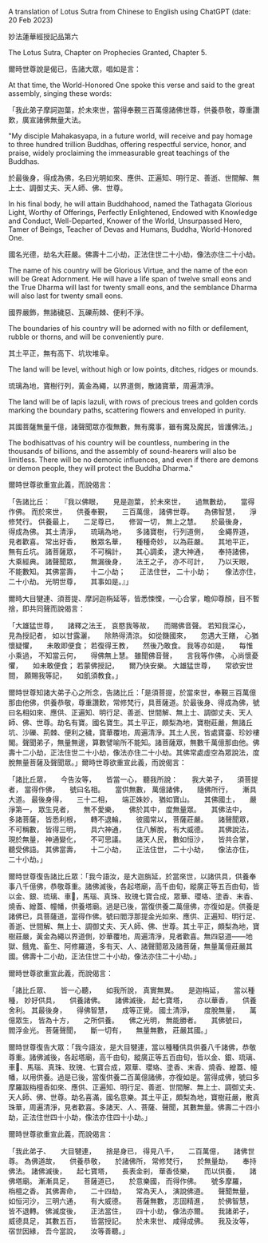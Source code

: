 A translation of Lotus Sutra from Chinese to English using ChatGPT (date: 20 Feb 2023)

妙法蓮華經授記品第六

The Lotus Sutra, Chapter on Prophecies Granted, Chapter 5.

爾時世尊說是偈已，告諸大眾，唱如是言：

At that time, the World-Honored One spoke this verse and said to the great assembly, singing these words:

「我此弟子摩訶迦葉，於未來世，當得奉覲三百萬億諸佛世尊，供養恭敬，尊重讚歎，廣宣諸佛無量大法。

"My disciple Mahakasyapa, in a future world, will receive and pay homage to three hundred trillion Buddhas, offering respectful service, honor, and praise, widely proclaiming the immeasurable great teachings of the Buddhas.

於最後身，得成為佛，名曰光明如來、應供、正遍知、明行足、善逝、世間解、無上士、調御丈夫、天人師、佛、世尊。

In his final body, he will attain Buddhahood, named the Tathagata Glorious Light, Worthy of Offerings, Perfectly Enlightened, Endowed with Knowledge and Conduct, Well-Departed, Knower of the World, Unsurpassed Hero, Tamer of Beings, Teacher of Devas and Humans, Buddha, World-Honored One.

國名光德，劫名大莊嚴。佛壽十二小劫，正法住世二十小劫，像法亦住二十小劫。

The name of his country will be Glorious Virtue, and the name of the eon will be Great Adornment. He will have a life span of twelve small eons and the True Dharma will last for twenty small eons, and the semblance Dharma will also last for twenty small eons.

國界嚴飾，無諸穢惡、瓦礫荊棘、便利不淨。

The boundaries of his country will be adorned with no filth or defilement, rubble or thorns, and will be conveniently pure.

其土平正，無有高下、坑坎堆阜。

The land will be level, without high or low points, ditches, ridges or mounds.

琉璃為地，寶樹行列，黃金為繩，以界道側，散諸寶華，周遍清淨。

The land will be of lapis lazuli, with rows of precious trees and golden cords marking the boundary paths, scattering flowers and enveloped in purity.

其國菩薩無量千億，諸聲聞眾亦復無數，無有魔事，雖有魔及魔民，皆護佛法。」

The bodhisattvas of his country will be countless, numbering in the thousands of billions, and the assembly of sound-hearers will also be limitless. There will be no demonic influences, and even if there are demons or demon people, they will protect the Buddha Dharma."

爾時世尊欲重宣此義，而說偈言：

「告諸比丘：　　『我以佛眼，　　見是迦葉，
於未來世，　　過無數劫，　　當得作佛。
而於來世，　　供養奉覲，　　三百萬億，
諸佛世尊。　　為佛智慧，　　淨修梵行。
供養最上，　　二足尊已，　　修習一切，
無上之慧。　　於最後身，　　得成為佛。
其土清淨，　　琉璃為地，　　多諸寶樹，
行列道側，　　金繩界道，　　見者歡喜。
常出好香，　　散眾名華，　　種種奇妙，
以為莊嚴。　　其地平正，　　無有丘坑。
諸菩薩眾，　　不可稱計，　　其心調柔，
逮大神通，　　奉持諸佛，　　大乘經典。
諸聲聞眾，　　無漏後身，　　法王之子，
亦不可計，　　乃以天眼，　　不能數知。
其佛當壽，　　十二小劫；　　正法住世，
二十小劫；　　像法亦住，　　二十小劫。
光明世尊，　　其事如是。』」

爾時大目犍連、須菩提、摩訶迦栴延等，皆悉悚慄，一心合掌，瞻仰尊顏，目不暫捨，即共同聲而說偈言：

「大雄猛世尊，　　諸釋之法王，
哀愍我等故，　　而賜佛音聲。
若知我深心，　　見為授記者，
如以甘露灑，　　除熱得清涼。
如從饑國來，　　忽遇大王饍，
心猶懷疑懼，　　未敢即便食；
若復得王教，　　然後乃敢食。
我等亦如是，　　每惟小乘過，
不知當云何，　　得佛無上慧。
雖聞佛音聲，　　言我等作佛，
心尚懷憂懼，　　如未敢便食；
若蒙佛授記，　　爾乃快安樂。
大雄猛世尊，　　常欲安世間，
願賜我等記，　　如飢須教食。」

爾時世尊知諸大弟子心之所念，告諸比丘：「是須菩提，於當來世，奉覲三百萬億那由他佛，供養恭敬，尊重讚歎，常修梵行，具菩薩道。於最後身、得成為佛，號曰名相如來、應供、正遍知、明行足、善逝、世間解、無上士、調御丈夫、天人師、佛、世尊。劫名有寶。國名寶生。其土平正，頗梨為地，寶樹莊嚴，無諸丘坑、沙礫、荊棘、便利之穢，寶華覆地，周遍清淨。其土人民，皆處寶臺、珍妙樓閣。聲聞弟子，無量無邊，算數譬喻所不能知。諸菩薩眾，無數千萬億那由他。佛壽十二小劫，正法住世二十小劫，像法亦住二十小劫。其佛常處虛空為眾說法，度脫無量菩薩及聲聞眾。」爾時世尊欲重宣此義，而說偈言：

「諸比丘眾，　　今告汝等，　　皆當一心，
聽我所說：　　我大弟子，　　須菩提者，
當得作佛，　　號曰名相。　　當供無數，
萬億諸佛，　　隨佛所行，　　漸具大道。
最後身得，　　三十二相，　　端正姝妙，
猶如寶山。　　其佛國土，　　嚴淨第一，
眾生見者，　　無不愛樂，　　佛於其中，
度無量眾。　　其佛法中，　　多諸菩薩，
皆悉利根，　　轉不退輪，　　彼國常以，
菩薩莊嚴。　　諸聲聞眾，　　不可稱數，
皆得三明，　　具六神通，　　住八解脫，
有大威德。　　其佛說法，　　現於無量，
神通變化，　　不可思議。　　諸天人民，
數如恒沙，　　皆共合掌，　　聽受佛語。
其佛當壽，　　十二小劫，　　正法住世，
二十小劫，　　像法亦住，　　二十小劫。」

爾時世尊復告諸比丘眾：「我今語汝，是大迦旃延，於當來世，以諸供具，供養奉事八千億佛，恭敬尊重。諸佛滅後，各起塔廟，高千由旬，縱廣正等五百由旬，皆以金、銀、琉璃、車𤦲，馬瑙、真珠、玫瑰七寶合成，眾華、瓔珞、塗香、末香、燒香、繒蓋、幢幡，供養塔廟。過是已後，當復供養二萬億佛，亦復如是。供養是諸佛已，具菩薩道，當得作佛。號曰閻浮那提金光如來、應供、正遍知、明行足、善逝、世間解、無上士、調御丈夫、天人師、佛、世尊。其土平正，頗梨為地，寶樹莊嚴，黃金為繩以界道側，妙華覆地，周遍清淨，見者歡喜。無四惡道——地獄、餓鬼、畜生、阿修羅道，多有天、人、諸聲聞眾及諸菩薩，無量萬億莊嚴其國。佛壽十二小劫，正法住世二十小劫，像法亦住二十小劫。」

爾時世尊欲重宣此義，而說偈言：

「諸比丘眾、　　皆一心聽，　　如我所說，
真實無異。　　是迦栴延，　　當以種種，
妙好供具，　　供養諸佛。　　諸佛滅後，
起七寶塔，　　亦以華香，　　供養舍利。
其最後身，　　得佛智慧，　　成等正覺。
國土清淨，　　度脫無量，　　萬億眾生，
皆為十方，　　之所供養。　　佛之光明，
無能勝者。　　其佛號曰，　　閻浮金光。
菩薩聲聞，　　斷一切有，　　無量無數，
莊嚴其國。」

爾時世尊復告大眾：「我今語汝，是大目犍連，當以種種供具供養八千諸佛，恭敬尊重。諸佛滅後，各起塔廟，高千由旬，縱廣正等五百由旬，皆以金、銀、琉璃、車𤦲、馬瑙、真珠、玫瑰、七寶合成，眾華、瓔珞、塗香、末香、燒香、繒蓋、幢幡，以用供養。過是已後，當復供養二百萬億諸佛，亦復如是。當得成佛，號曰多摩羅跋栴檀香如來、應供、正遍知、明行足、善逝、世間解、無上士、調御丈夫、天人師、佛、世尊。劫名喜滿，國名意樂。其土平正，頗梨為地，寶樹莊嚴，散真珠華，周遍清淨，見者歡喜。多諸天、人、菩薩、聲聞，其數無量。佛壽二十四小劫，正法住世四十小劫，像法亦住四十小劫。」

爾時世尊欲重宣此義，而說偈言：

「我此弟子、　　大目犍連，　　捨是身已，
得見八千，　　二百萬億，　　諸佛世尊。
為佛道故，　　供養恭敬，　　於諸佛所，
常修梵行，　　於無量劫，　　奉持佛法。
諸佛滅後，　　起七寶塔，　　長表金剎，
華香伎樂，　　而以供養，　　諸佛塔廟。
漸漸具足，　　菩薩道已，　　於意樂國，
而得作佛。　　號多摩羅，　　栴檀之香。
其佛壽命，　　二十四劫，　　常為天人，
演說佛道。　　聲聞無量，　　如恒河沙，
三明六通，　　有大威德。　　菩薩無數，
志固精進，　　於佛智慧，　　皆不退轉。
佛滅度後，　　正法當住，　　四十小劫，
像法亦爾。　　我諸弟子，　　威德具足，
其數五百，　　皆當授記。　　於未來世、
咸得成佛。　　我及汝等，　　宿世因緣，
吾今當說，　　汝等善聽。」
